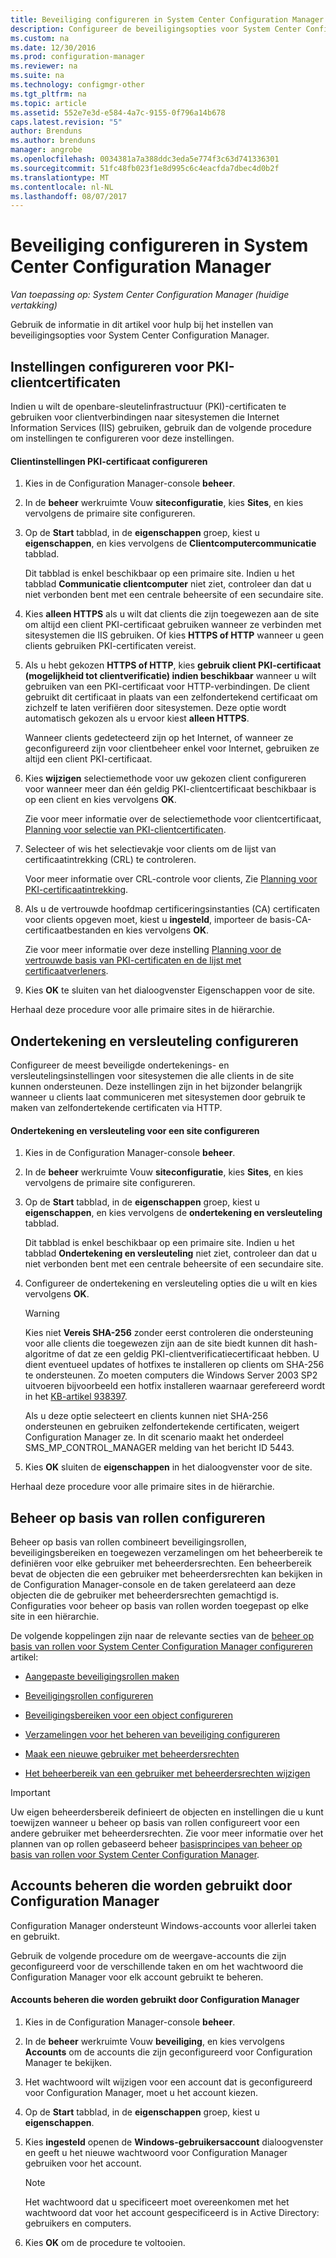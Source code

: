 ```yaml
---
title: Beveiliging configureren in System Center Configuration Manager | Microsoft Docs
description: Configureer de beveiligingsopties voor System Center Configuration Manager.
ms.custom: na
ms.date: 12/30/2016
ms.prod: configuration-manager
ms.reviewer: na
ms.suite: na
ms.technology: configmgr-other
ms.tgt_pltfrm: na
ms.topic: article
ms.assetid: 552e7e3d-e584-4a7c-9155-0f796a14b678
caps.latest.revision: "5"
author: Brenduns
ms.author: brenduns
manager: angrobe
ms.openlocfilehash: 0034381a7a388ddc3eda5e774f3c63d741336301
ms.sourcegitcommit: 51fc48fb023f1e8d995c6c4eacfda7dbec4d0b2f
ms.translationtype: MT
ms.contentlocale: nl-NL
ms.lasthandoff: 08/07/2017
---
```

# <a name="configure-security-in-system-center-configuration-manager"></a>Beveiliging configureren in System Center Configuration Manager

*Van toepassing op: System Center Configuration Manager (huidige vertakking)*

Gebruik de informatie in dit artikel voor hulp bij het instellen van beveiligingsopties voor System Center Configuration Manager.  

##  <a name="BKMK_ConfigureClientPKI"></a> Instellingen configureren voor PKI-clientcertificaten  
Indien u wilt de openbare-sleutelinfrastructuur (PKI)-certificaten te gebruiken voor clientverbindingen naar sitesystemen die Internet Information Services (IIS) gebruiken, gebruik dan de volgende procedure om instellingen te configureren voor deze instellingen.  

#### <a name="to-configure-client-pki-certificate-settings"></a>Clientinstellingen PKI-certificaat configureren  

1.  Kies in de Configuration Manager-console **beheer**.  

2.  In de **beheer** werkruimte Vouw **siteconfiguratie**, kies **Sites**, en kies vervolgens de primaire site configureren.  

3.  Op de **Start** tabblad, in de **eigenschappen** groep, kiest u **eigenschappen**, en kies vervolgens de **Clientcomputercommunicatie** tabblad.  

    Dit tabblad is enkel beschikbaar op een primaire site. Indien u het tabblad **Communicatie clientcomputer** niet ziet, controleer dan dat u niet verbonden bent met een centrale beheersite of een secundaire site.  

4.  Kies **alleen HTTPS** als u wilt dat clients die zijn toegewezen aan de site om altijd een client PKI-certificaat gebruiken wanneer ze verbinden met sitesystemen die IIS gebruiken. Of kies **HTTPS of HTTP** wanneer u geen clients gebruiken PKI-certificaten vereist.  

5.  Als u hebt gekozen **HTTPS of HTTP**, kies **gebruik client PKI-certificaat (mogelijkheid tot clientverificatie) indien beschikbaar** wanneer u wilt gebruiken van een PKI-certificaat voor HTTP-verbindingen. De client gebruikt dit certificaat in plaats van een zelfondertekend certificaat om zichzelf te laten verifiëren door sitesystemen. Deze optie wordt automatisch gekozen als u ervoor kiest **alleen HTTPS**.  

    Wanneer clients gedetecteerd zijn op het Internet, of wanneer ze geconfigureerd zijn voor clientbeheer enkel voor Internet, gebruiken ze altijd een client PKI-certificaat.  

6.  Kies **wijzigen** selectiemethode voor uw gekozen client configureren voor wanneer meer dan één geldig PKI-clientcertificaat beschikbaar is op een client en kies vervolgens **OK**.  

    Zie voor meer informatie over de selectiemethode voor clientcertificaat, [Planning voor selectie van PKI-clientcertificaten](../../../core/plan-design/security/plan-for-security.md#BKMK_PlanningForClientCertificateSelection).  

7.  Selecteer of wis het selectievakje voor clients om de lijst van certificaatintrekking (CRL) te controleren.  

    Voor meer informatie over CRL-controle voor clients, Zie [Planning voor PKI-certificaatintrekking](../../../core/plan-design/security/plan-for-security.md#BKMK_PlanningForCRLs).  

8.  Als u de vertrouwde hoofdmap certificeringsinstanties (CA) certificaten voor clients opgeven moet, kiest u **ingesteld**, importeer de basis-CA-certificaatbestanden en kies vervolgens **OK**.  

    Zie voor meer informatie over deze instelling [Planning voor de vertrouwde basis van PKI-certificaten en de lijst met certificaatverleners](../../../core/plan-design/security/plan-for-security.md#BKMK_PlanningForRootCAs).  

9. Kies **OK** te sluiten van het dialoogvenster Eigenschappen voor de site.  

Herhaal deze procedure voor alle primaire sites in de hiërarchie.  

##  <a name="BKMK_ConfigureSigningEncryption"></a>Ondertekening en versleuteling configureren  
Configureer de meest beveiligde ondertekenings- en versleutelingsinstellingen voor sitesystemen die alle clients in de site kunnen ondersteunen. Deze instellingen zijn in het bijzonder belangrijk wanneer u clients laat communiceren met sitesystemen door gebruik te maken van zelfondertekende certificaten via HTTP.  

#### <a name="to-configure-signing-and-encryption-for-a-site"></a>Ondertekening en versleuteling voor een site configureren  

1.  Kies in de Configuration Manager-console **beheer**.  

2.  In de **beheer** werkruimte Vouw **siteconfiguratie**, kies **Sites**, en kies vervolgens de primaire site configureren.  

3.  Op de **Start** tabblad, in de **eigenschappen** groep, kiest u **eigenschappen**, en kies vervolgens de **ondertekening en versleuteling** tabblad.  

    Dit tabblad is enkel beschikbaar op een primaire site. Indien u het tabblad **Ondertekening en versleuteling** niet ziet, controleer dan dat u niet verbonden bent met een centrale beheersite of een secundaire site.  

4.  Configureer de ondertekening en versleuteling opties die u wilt en kies vervolgens **OK**.  

    > [!WARNING]  
    >  Kies niet **Vereis SHA-256** zonder eerst controleren die ondersteuning voor alle clients die toegewezen zijn aan de site biedt kunnen dit hash-algoritme of dat ze een geldig PKI-clientverificatiecertificaat hebben. U dient eventueel updates of hotfixes te installeren op clients om SHA-256 te ondersteunen. Zo moeten computers die Windows Server 2003 SP2 uitvoeren bijvoorbeeld een hotfix installeren waarnaar gerefereerd wordt in het [KB-artikel 938397](http://go.microsoft.com/fwlink/p/?LinkId=226666).  
    >   
    >  Als u deze optie selecteert en clients kunnen niet SHA-256 ondersteunen en gebruiken zelfondertekende certificaten, weigert Configuration Manager ze. In dit scenario maakt het onderdeel SMS_MP_CONTROL_MANAGER melding van het bericht ID 5443.  

5.  Kies **OK** sluiten de **eigenschappen** in het dialoogvenster voor de site.  

Herhaal deze procedure voor alle primaire sites in de hiërarchie.  

##  <a name="BKMK_ConfigureRBA"></a> Beheer op basis van rollen configureren  
Beheer op basis van rollen combineert beveiligingsrollen, beveiligingsbereiken en toegewezen verzamelingen om het beheerbereik te definiëren voor elke gebruiker met beheerdersrechten. Een beheerbereik bevat de objecten die een gebruiker met beheerdersrechten kan bekijken in de Configuration Manager-console en de taken gerelateerd aan deze objecten die de gebruiker met beheerdersrechten gemachtigd is. Configuraties voor beheer op basis van rollen worden toegepast op elke site in een hiërarchie.  

De volgende koppelingen zijn naar de relevante secties van de [beheer op basis van rollen voor System Center Configuration Manager configureren](../../../core/servers/deploy/configure/configure-role-based-administration.md) artikel:  

-   [Aangepaste beveiligingsrollen maken](../../../core/servers/deploy/configure/configure-role-based-administration.md#BKMK_CreateSecRole)  

-   [Beveiligingsrollen configureren](../../../core/servers/deploy/configure/configure-role-based-administration.md#BKMK_ConfigSecRole)  

-   [Beveiligingsbereiken voor een object configureren](../../../core/servers/deploy/configure/configure-role-based-administration.md#BKMK_ConfigSecScope)  

-   [Verzamelingen voor het beheren van beveiliging configureren](../../../core/servers/deploy/configure/configure-role-based-administration.md#BKMK_ConfigColl)  

-   [Maak een nieuwe gebruiker met beheerdersrechten](../../../core/servers/deploy/configure/configure-role-based-administration.md#BKMK_Create_AdminUser)  

-   [Het beheerbereik van een gebruiker met beheerdersrechten wijzigen](../../../core/servers/deploy/configure/configure-role-based-administration.md#BKMK_ModAdminUser)  

> [!IMPORTANT]  
>  Uw eigen beheerdersbereik definieert de objecten en instellingen die u kunt toewijzen wanneer u beheer op basis van rollen configureert voor een andere gebruiker met beheerdersrechten. Zie voor meer informatie over het plannen van op rollen gebaseerd beheer [basisprincipes van beheer op basis van rollen voor System Center Configuration Manager](../../../core/understand/fundamentals-of-role-based-administration.md).  

##  <a name="BKMK_ManageAccounts"></a> Accounts beheren die worden gebruikt door Configuration Manager  
Configuration Manager ondersteunt Windows-accounts voor allerlei taken en gebruikt.  

Gebruik de volgende procedure om de weergave-accounts die zijn geconfigureerd voor de verschillende taken en om het wachtwoord die Configuration Manager voor elk account gebruikt te beheren.  

#### <a name="to-manage-accounts-that-are-used-by-configuration-manager"></a>Accounts beheren die worden gebruikt door Configuration Manager  

1.  Kies in de Configuration Manager-console **beheer**.  

2.  In de **beheer** werkruimte Vouw **beveiliging**, en kies vervolgens **Accounts** om de accounts die zijn geconfigureerd voor Configuration Manager te bekijken.  

3.  Het wachtwoord wilt wijzigen voor een account dat is geconfigureerd voor Configuration Manager, moet u het account kiezen.  

4.  Op de **Start** tabblad, in de **eigenschappen** groep, kiest u **eigenschappen**.  

5.  Kies **ingesteld** openen de **Windows-gebruikersaccount** dialoogvenster en geeft u het nieuwe wachtwoord voor Configuration Manager gebruiken voor het account.  

    > [!NOTE]  
    >  Het wachtwoord dat u specificeert moet overeenkomen met het wachtwoord dat voor het account gespecificeerd is in Active Directory: gebruikers en computers.  

6.  Kies **OK** om de procedure te voltooien.  
